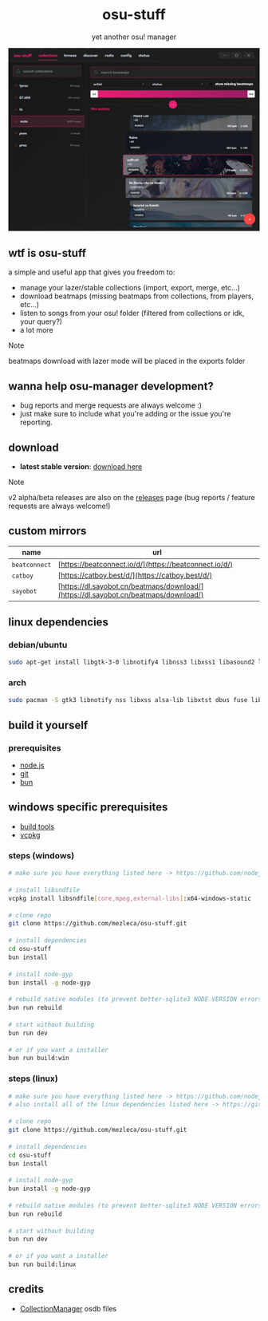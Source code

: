 <div align="center">
    <h1 align="center" style="border: none; margin-bottom: none;">osu-stuff</h1>
    <p align="center">yet another osu! manager</p>
</div>

<p align="center">
  <img src="https://github.com/mezleca/osu-stuff/blob/main/resources/preview.png">
</p>

## wtf is osu-stuff

a simple and useful app that gives you freedom to:

- manage your lazer/stable collections (import, export, merge, etc...)
- download beatmaps (missing beatmaps from collections, from players, etc...)
- listen to songs from your osu! folder (filtered from collections or idk, your query?)
- a lot more

> [!NOTE]  
> beatmaps download with lazer mode will be placed in the exports folder

## wanna help osu-manager development?

- bug reports and merge requests are always welcome :)
- just make sure to include what you're adding or the issue you're reporting.

## download

- **latest stable version**: [download here](https://github.com/mezleca/osu-stuff/releases/latest)

> [!NOTE]  
> v2 alpha/beta releases are also on the [releases](https://github.com/mezleca/osu-stuff/releases/) page
> (bug reports / feature requests are always welcome!)

## custom mirrors

| name          | url                                                                                  |
| ------------- | ------------------------------------------------------------------------------------ |
| `beatconnect` | [https://beatconnect.io/d/](https://beatconnect.io/d/)                               |
| `catboy`      | [https://catboy.best/d/](https://catboy.best/d/)                                     |
| `sayobot`     | [https://dl.sayobot.cn/beatmaps/download/](https://dl.sayobot.cn/beatmaps/download/) |

## linux dependencies

### debian/ubuntu

```bash
sudo apt-get install libgtk-3-0 libnotify4 libnss3 libxss1 libasound2 libxtst6 libdbus-1-3 libuuid1 libfuse2 libsdnfile libsndfile1-dev
```

### arch

```bash
sudo pacman -S gtk3 libnotify nss libxss alsa-lib libxtst dbus fuse libsndfile
```

## build it yourself

### prerequisites

- [node.js](https://nodejs.org/)
- [git](https://git-scm.com/downloads)
- [bun](https://bun.sh)

## windows specific prerequisites

- [build tools](https://github.com/nodejs/node-gyp?tab=readme-ov-file#on-windows)
- [vcpkg](https://vcpkg.io/en/)

### steps (windows)

```bash
# make sure you have everything listed here -> https://github.com/nodejs/node-gyp?tab=readme-ov-file#on-windows

# install libsndfile
vcpkg install libsndfile[core,mpeg,external-libs]:x64-windows-static

# clone repo
git clone https://github.com/mezleca/osu-stuff.git

# install dependencies
cd osu-stuff
bun install

# install node-gyp
bun install -g node-gyp

# rebuild native modules (to prevent better-sqlite3 NODE VERSION errors)
bun run rebuild

# start without building
bun run dev

# or if you want a installer
bun run build:win
```

### steps (linux)

```bash
# make sure you have everything listed here -> https://github.com/nodejs/node-gyp?tab=readme-ov-file#on-unix
# also install all of the linux dependencies listed here -> https://github.com/mezleca/osu-stuff?tab=readme-ov-file#linux-dependencies

# clone repo
git clone https://github.com/mezleca/osu-stuff.git

# install dependencies
cd osu-stuff
bun install

# install node-gyp
bun install -g node-gyp

# rebuild native modules (to prevent better-sqlite3 NODE VERSION errors)
bun run rebuild

# start without building
bun run dev

# or if you want a installer
bun run build:linux
```

## credits

- [CollectionManager](https://github.com/Piotrekol/CollectionManager) osdb files
